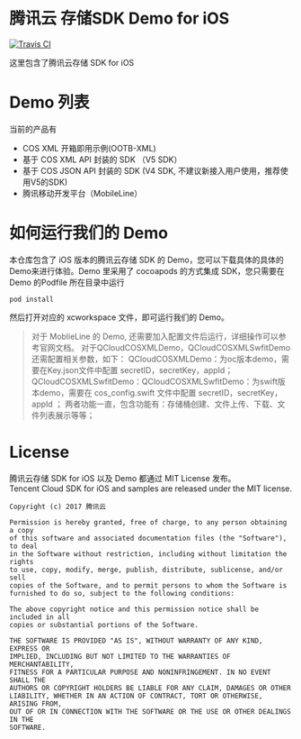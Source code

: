 # 腾讯云 存储SDK Demo for iOS

[![Travis CI](https://travis-ci.org/tencentyun/qcloud-sdk-ios-samples.svg?branch=master)](https://travis-ci.org/tencentyun/qcloud-sdk-ios-samples)

这里包含了腾讯云存储 SDK for iOS

# Demo 列表
当前的产品有
- COS XML 开箱即用示例(OOTB-XML)
- 基于 COS XML API 封装的 SDK （V5 SDK）
- 基于 COS JSON API 封装的 SDK (V4 SDK, 不建议新接入用户使用，推荐使用V5的SDK)
- 腾讯移动开发平台（MobileLine）
# 如何运行我们的 Demo
本仓库包含了 iOS 版本的腾讯云存储 SDK 的 Demo，您可以下载具体的具体的Demo来进行体验。Demo 里采用了 cocoapods 的方式集成 SDK，您只需要在 Demo 的Podfile 所在目录中运行
```
pod install
```
然后打开对应的 xcworkspace 文件，即可运行我们的 Demo。    
> 对于 MoblieLine 的 Demo, 还需要加入配置文件后运行，详细操作可以参考官网文档。
>对于QCloudCOSXMLDemo，QCloudCOSXMLSwfitDemo还需配置相关参数，如下：
QCloudCOSXMLDemo：为oc版本demo，需要在Key.json文件中配置 secretID，secretKey，appId；
QCloudCOSXMLSwfitDemo：QCloudCOSXMLSwfitDemo：为swift版本demo，需要在 cos_config.swift 文件中配置 secretID，secretKey，appId ；
两者功能一直，包含功能有：存储桶创建、文件上传、下载、文件列表展示等等；
# License
腾讯云存储 SDK for iOS 以及 Demo 都通过 MIT License 发布。    
Tencent Cloud SDK for iOS and samples are released under the MIT license.
~~~
Copyright (c) 2017 腾讯云

Permission is hereby granted, free of charge, to any person obtaining a copy
of this software and associated documentation files (the "Software"), to deal
in the Software without restriction, including without limitation the rights
to use, copy, modify, merge, publish, distribute, sublicense, and/or sell
copies of the Software, and to permit persons to whom the Software is
furnished to do so, subject to the following conditions:

The above copyright notice and this permission notice shall be included in all
copies or substantial portions of the Software.

THE SOFTWARE IS PROVIDED "AS IS", WITHOUT WARRANTY OF ANY KIND, EXPRESS OR
IMPLIED, INCLUDING BUT NOT LIMITED TO THE WARRANTIES OF MERCHANTABILITY,
FITNESS FOR A PARTICULAR PURPOSE AND NONINFRINGEMENT. IN NO EVENT SHALL THE
AUTHORS OR COPYRIGHT HOLDERS BE LIABLE FOR ANY CLAIM, DAMAGES OR OTHER
LIABILITY, WHETHER IN AN ACTION OF CONTRACT, TORT OR OTHERWISE, ARISING FROM,
OUT OF OR IN CONNECTION WITH THE SOFTWARE OR THE USE OR OTHER DEALINGS IN THE
SOFTWARE.
~~~
